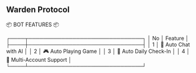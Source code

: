 ## Warden Protocol

📦 BOT FEATURES 📦

┌────┬───────────────────────────────┐
│ No │ Feature                       │
├────┼───────────────────────────────┤
│ 1  │ 🤖 Auto Chat with AI           │
│ 2  │ 🎮 Auto Playing Game           │
│ 3  │ 📆 Auto Daily Check-In         │
│ 4  │ 👥 Multi-Account Support       │
└────┴───────────────────────────────┘
